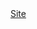 <!DOCTYPE html>
<html xmlns="http://www.w3.org/1999/xhtml" lang="fr" xml:lang="fr">
<head>
    <meta charset="UTF-8">
    <meta name="viewport" content="width=device-width, initial-scale=1.0">
    <link href="css/style.css" rel="stylesheet" />
    <link rel="icon" href="img/logo.ico">
</head>

<body>
  <a href="[index.html](https://xiaolatus.github.io/dev-front/index.html)https://xiaolatus.github.io/dev-front/index.html">Site</a>
</body>
</html>
